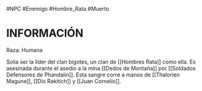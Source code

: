 #NPC #Enemigo #Hombre_Rata #Muerto 
# INFORMACIÓN
Raza: Humana

Solia ser la líder del clan bigotes, un clan de [[Hombres Rata]] como ella.
Es asesinada durante el asedio a la mina [[Dedos de Montaña]] por [[Soldados Defensores de Phandalin]]. Esta sangre corre a manos de [[Thalorien Magune]], [[Dio Rakitich]] y [[Juan Cornelio]].